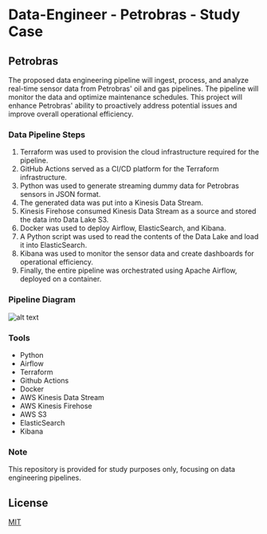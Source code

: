 # Data-Engineer - Petrobras - Study Case

## Petrobras
The proposed data engineering pipeline will ingest, process, and analyze real-time sensor data from Petrobras' oil and gas pipelines. The pipeline will monitor the data and optimize maintenance schedules. This project will enhance Petrobras' ability to proactively address potential issues and improve overall operational efficiency.

### Data Pipeline Steps
1. Terraform was used to provision the cloud infrastructure required for the pipeline.
2. GitHub Actions served as a CI/CD platform for the Terraform infrastructure.
3. Python was used to generate streaming dummy data for Petrobras sensors in JSON format.
4. The generated data was put into a Kinesis Data Stream.
5. Kinesis Firehose consumed Kinesis Data Stream as a source and stored the data into Data Lake S3.
6. Docker was used to deploy Airflow, ElasticSearch, and Kibana.
7. A Python script was used to read the contents of the Data Lake and load it into ElasticSearch.
8. Kibana was used to monitor the sensor data and create dashboards for operational efficiency.
9. Finally, the entire pipeline was orchestrated using Apache Airflow, deployed on a container.

### Pipeline Diagram
![alt text](https://github.com/makima0499/2.Data-Engineer/blob/main/2.DataPipeline.png)

### Tools
* Python
* Airflow
* Terraform
* Github Actions
* Docker
* AWS Kinesis Data Stream
* AWS Kinesis Firehose
* AWS S3
* ElasticSearch
* Kibana

### Note
This repository is provided for study purposes only, focusing on data engineering pipelines.

## License

[MIT](https://choosealicense.com/licenses/mit/)
